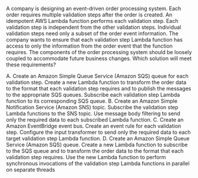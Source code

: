 A company is designing an event-driven order processing system. Each order requires multiple validation steps after the order is created. An idempotent AWS Lambda function performs each validation step. Each validation step is independent from the other validation steps.
Individual validation steps need only a subset of the order event information. The company wants to ensure that each validation step Lambda function has access to only the information from the order event that the function requires. The components of the order processing system should be loosely coupled to accommodate future business changes. Which solution will meet these requirements? 

A. Create an Amazon Simple Queue Service (Amazon SQS) queue for each validation step. Create a new Lambda function to transform the order data to the format that each validation step requires and to publish the messages to the appropriate SQS queues. Subscribe each validation step Lambda function to its corresponding SQS queue. 
B. Create an Amazon Simple Notification Service (Amazon SNS) topic. Subscribe the validation step Lambda functions to the SNS topic. Use message body filtering to send only the required data to each subscribed Lambda function. 
C. Create an Amazon EventBridge event bus. Create an event rule for each validation step. Configure the input transformer to send only the required data to each target validation step Lambda function. 
D. Create an Amazon Simple Queue Service (Amazon SQS) queue. Create a new Lambda function to subscribe to the SQS queue and to transform the order data to the format that each validation step requires. Use the new Lambda function to perform synchronous invocations of the validation step Lambda functions in parallel on separate threads